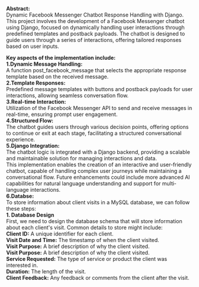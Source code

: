 **Abstract:** <br>Dynamic Facebook Messenger Chatbot Response Handling with Django.<br>
This project involves the development of a Facebook Messenger chatbot using Django, focused on dynamically handling user interactions through predefined templates and postback payloads. The chatbot is designed to guide users through a series of interactions, offering tailored responses based on user inputs. <br>

**Key aspects of the implementation include:**<br>
**1.Dynamic Message Handling:** <br>A function post_facebook_message that selects the appropriate response template based on the received message.<br>
**2.Template Responses:**<br> Predefined message templates with buttons and postback payloads for user interactions, allowing seamless conversation flow.<br>
**3.Real-time Interaction:**<br> Utilization of the Facebook Messenger API to send and receive messages in real-time, ensuring prompt user engagement.<br>
**4.Structured Flow:**<br> The chatbot guides users through various decision points, offering options to continue or exit at each stage, facilitating a structured conversational experience.<br>
**5.Django Integration:**<br>The chatbot logic is integrated with a Django backend, providing a scalable and maintainable solution for managing interactions and data.<br>
This implementation enables the creation of an interactive and user-friendly chatbot, capable of handling complex user journeys while maintaining a conversational flow. Future enhancements could include more advanced AI capabilities for natural language understanding and support for multi-language interactions.<br>
**6.Databse:**<br>To store information about client visits in a MySQL database, we can follow these steps:<br>
**1. Database Design**<br>
 First, we need to design the database schema that will store information about each client's visit. Common details to store might include:<br>
**Client ID:** A unique identifier for each client.<br>
**Visit Date and Time:** The timestamp of when the client visited.<br>
**Visit Purpose:** A brief description of why the client visited.<br>
**Visit Purpose:** A brief description of why the client visited.<br>
**Service Requested:** The type of service or product the client was interested in.<br>
**Duration:** The length of the visit.<br>
**Client Feedback:** Any feedback or comments from the client after the visit.<br>

